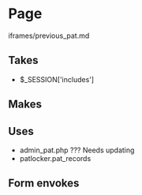 # Page
iframes/previous_pat.md

## Takes
* $_SESSION['includes']

## Makes

## Uses
* admin_pat.php ??? Needs updating
* patlocker.pat_records

## Form envokes
